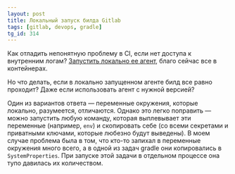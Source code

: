 ```yaml
---
layout: post
title: Локальный запуск билда Gitlab
tags: [gitlab, devops, gradle]
tg_id: 314
---
```

Как отладить непонятную проблему в CI, если нет доступа к внутренним логам? [Запустить локально ее агент](https://stackoverflow.com/questions/32933174/use-gitlab-ci-to-run-tests-locally), благо сейчас все в контейнерах.

Но что делать, если в локально запущенном агенте билд все равно проходит? Даже если использовать агент с нужной версией? 

Один из вариантов ответа — переменные окружения, которые локально, разумеется, отличаются. Однако это легко поправить — можно запустить любую команду, которая выплевывает эти переменные (например, `env`) и скопировать себе (со всеми секретами и приватными ключами, которые любезно будут выведены). 
В моем случае проблема была в том, что кто-то запихал в переменные окружения много всего, а в одной из задач gradle они копировались в `SystemProperties`. При запуске этой задачи в отдельном процессе она тупо давилась их количеством. 

